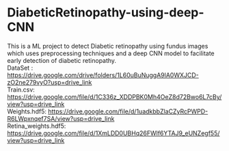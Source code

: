 # DiabeticRetinopathy-using-deep-CNN
This is a ML project to detect Diabetic retinopathy using fundus images which uses preprocessing techniques and a deep CNN model to facilitate early detection of diabetic retinopathy.
<br>DataSet : https://drive.google.com/drive/folders/1L60uBuNuggA9lA0WXJCD-zO2ne279vyO?usp=drive_link
<br> Train.csv: https://drive.google.com/file/d/1C336z_XDDPBK0Mh4OeZ8d72Bwo6L7cBy/view?usp=drive_link
<br>Weights.hdf5: https://drive.google.com/file/d/1uadkbbZlaCZyRcPWPD-R6LWpxnqef7SA/view?usp=drive_link
<br>Retina_weights.hdf5: https://drive.google.com/file/d/1XmLDD0UBHq26FWlf6YTAJ9_eUNZegf55/view?usp=drive_link
